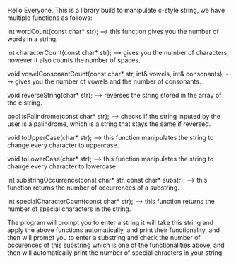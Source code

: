 Hello Everyone,
This is a library build to manipulate c-style string, we have multiple functions as follows:

int wordCount(const char* str); --> this function gives you the number of words in a string.

int characterCount(const char* str); --> gives you the number of characters, however it also counts the number of spaces.

void vowelConsonantCount(const char* str, int& vowels, int& consonants); --> gives you the number of vowels and the number of consonants.

void reverseString(char* str); --> reverses the string stored in the array of the c string.

bool isPalindrome(const char* str); --> checks if the string inputed by the user is a palindrome, which is a string that stays the same if reversed.

void toUpperCase(char* str); --> this function manipulates the string to change every character to uppercase.

void toLowerCase(char* str); --> this function manipulates the string to change every character to lowercase.

int substringOccurrence(const char* str, const char* substr); --> this function returns the number of occurrences of a substring.

int specialCharacterCount(const char* str); --> this function returns the number of special characters in the string.

The program will prompt you to enter a string it will take this string and apply the above functions automatically, and print their functionality, and then will prompt you to enter a substring and check the number of occurences of this substring which is one of the functionalities above, and then will automatically print the number of special chracters in your string.